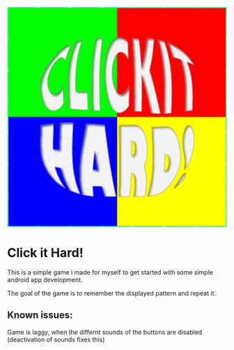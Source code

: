 ![App Icon should be displayed here](./app/src/main/ic_launcher-playstore.png)

# Click it Hard!
This is a simple game i made for myself to get started with some simple android app development.

The goal of the game is to remember the displayed pattern and repeat it.


## Known issues:

Game is laggy, when the differnt sounds of the buttons are disabled (deactivation of sounds fixes this)
